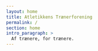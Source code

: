 ```yaml
---
layout: home
title: Atletikkens Trænerforening
permalink: /
section: home
intro_paragraph: >
  Af trænere, for trænere. 
---
```

